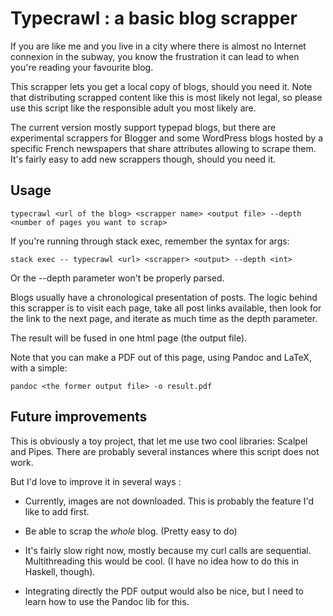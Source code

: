 # Typecrawl : a basic blog scrapper

If you are like me and you live in a city where there is almost no Internet
connexion in the subway, you know the frustration it can lead to when you're
reading your favourite blog.

This scrapper lets you get a local copy of blogs, should you need it. Note that
distributing scrapped content like this is most likely not legal, so please use
this script like the responsible adult you most likely are.

The current version mostly support typepad blogs, but there are experimental
scrappers for Blogger and some WordPress blogs hosted by a specific French
newspapers that share attributes allowing to scrape them. It's fairly easy
to add new scrappers though, should you need it.

## Usage

    typecrawl <url of the blog> <scrapper name> <output file> --depth <number of pages you want to scrap>

If you're running through stack exec, remember the syntax for args:

    stack exec -- typecrawl <url> <scrapper> <output> --depth <int>

Or the --depth parameter won't be properly parsed.

Blogs usually have a chronological presentation of posts. The logic behind
this scrapper is to visit each page, take all post links available, then
look for the link to the next page, and iterate as much time as the
depth parameter.

The result will be fused in one html page (the output file).

Note that you can make a PDF out of this page, using Pandoc and LaTeX, with
a simple:

    pandoc <the former output file> -o result.pdf

## Future improvements

This is obviously a toy project, that let me use two cool libraries: Scalpel and
Pipes. There are probably several instances where this script does not work.

But I'd love to improve it in several ways :

- Currently, images are not downloaded. This is probably the feature I'd like to
  add first.

- Be able to scrap the *whole* blog. (Pretty easy to do)

- It's fairly slow right now, mostly because my curl calls are sequential.
  Multithreading this would be cool. (I have no idea how to do this in Haskell,
  though).

- Integrating directly the PDF output would also be nice, but I need to learn
  how to use the Pandoc lib for this.
